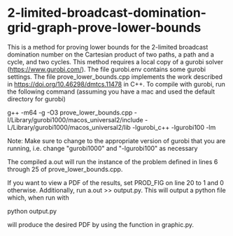 # 2-limited-broadcast-domination-grid-graph-prove-lower-bounds
This is a method for proving lower bounds for the 2-limited broadcast domination number on the Cartesian product of two paths, a path and a cycle, and two cycles. This method requires a local copy of a gurobi solver (https://www.gurobi.com/). The file gurobi.env contains some gurobi settings. The file prove_lower_bounds.cpp implements the work described in https://doi.org/10.46298/dmtcs.11478 in C++. To compile with gurobi, run the following command (assuming you have a mac and used the default directory for gurobi)

g++ -m64 -g -O3 prove_lower_bounds.cpp -I/Library/gurobi1000/macos_universal2/include -L/Library/gurobi1000/macos_universal2/lib -lgurobi_c++ -lgurobi100 -lm

Note: Make sure to change to the appropriate version of gurobi that you are running, i.e. change "gurobi1000" and "-lgurobi100" as necessary

The compiled a.out will run the instance of the problem defined in lines 6 through 25 of prove_lower_bounds.cpp.

If you want to view a PDF of the results, set PROD_FIG on line 20 to 1 and 0 otherwise. Additionally, run a.out >> output.py. This will output a python file which, when run with 

python output.py

will produce the desired PDF by using the function in graphic.py.
